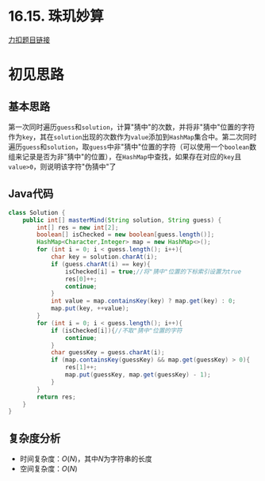 # 16.15. 珠玑妙算

[力扣题目链接](https://leetcode-cn.com/problems/master-mind-lcci/)


# 初见思路

## 基本思路
第一次同时遍历`guess`和`solution`，计算"猜中"的次数，并将非"猜中"位置的字符作为`key`，其在`solution`出现的次数作为`value`添加到`HashMap`集合中。第二次同时遍历`guess`和`solution`，取`guess`中非"猜中"位置的字符（可以使用一个`boolean`数组来记录是否为非"猜中"的位置），在`HashMap`中查找，如果存在对应的`key`且`value>0`，则说明该字符"伪猜中"了


## Java代码
```java
class Solution {
    public int[] masterMind(String solution, String guess) {
        int[] res = new int[2];
        boolean[] isChecked = new boolean[guess.length()];
        HashMap<Character,Integer> map = new HashMap<>();
        for (int i = 0; i < guess.length(); i++){
            char key = solution.charAt(i);
            if (guess.charAt(i) == key){
                isChecked[i] = true;//将"猜中"位置的下标索引设置为true
                res[0]++;
                continue;
            }
            int value = map.containsKey(key) ? map.get(key) : 0;
            map.put(key, ++value);
        }
        for (int i = 0; i < guess.length(); i++){
            if (isChecked[i]){//不取"猜中"位置的字符
                continue;
            }
            char guessKey = guess.charAt(i);
            if (map.containsKey(guessKey) && map.get(guessKey) > 0){
                res[1]++;
                map.put(guessKey, map.get(guessKey) - 1);
            }
        }
        return res;
    }
}
```

## 复杂度分析
- 时间复杂度：$O(N)$，其中$N$为字符串的长度
- 空间复杂度：$O(N)$